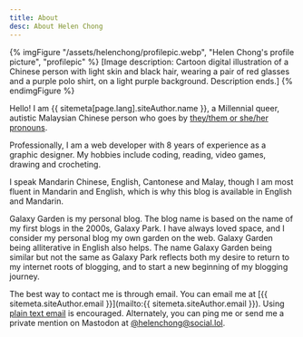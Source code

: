 ```yaml
---
title: About
desc: About Helen Chong
---
```

{% imgFigure "/assets/helenchong/profilepic.webp", "Helen Chong's profile picture", "profilepic" %}
[Image description: Cartoon digital illustration of a Chinese person with light skin and black hair, wearing a pair of red glasses and a purple polo shirt, on a light purple background. Description ends.]
{% endimgFigure %}

Hello! I am {{ sitemeta[page.lang].siteAuthor.name }}, a Millennial queer, autistic Malaysian Chinese person who goes by [they/them or she/her pronouns](https://en.pronouns.page/@helenchong).

Professionally, I am a web developer with 8 years of experience as a graphic designer. My hobbies include coding, reading, video games, drawing and crocheting.

I speak Mandarin Chinese, English, Cantonese and Malay, though I am most fluent in Mandarin and English, which is why this blog is available in English and Mandarin.

Galaxy Garden is my personal blog. The blog name is based on the name of my first blogs in the 2000s, Galaxy Park. I have always loved space, and I consider my personal blog my own garden on the web. Galaxy Garden being alliterative in English also helps. The name Galaxy Garden being similar but not the same as Galaxy Park reflects both my desire to return to my internet roots of blogging, and to start a new beginning of my blogging journey.

The best way to contact me is through email. You can email me at [{{ sitemeta.siteAuthor.email }}](mailto:{{ sitemeta.siteAuthor.email }}). Using [plain text email](https://useplaintext.email/) is encouraged. Alternately, you can ping me or send me a private mention on Mastodon at [@helenchong@social.lol](https://social.lol/@helenchong).